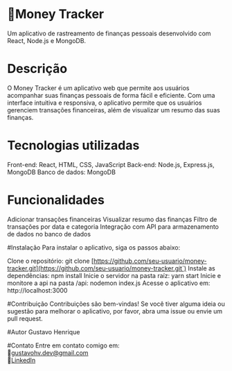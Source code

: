 # 💸Money Tracker
Um aplicativo de rastreamento de finanças pessoais desenvolvido com React, Node.js e MongoDB.

# Descrição
O Money Tracker é um aplicativo web que permite aos usuários acompanhar suas finanças pessoais de forma fácil e eficiente. Com uma interface intuitiva e responsiva, o aplicativo permite que os usuários gerenciem transações financeiras, além de visualizar um resumo das suas finanças.

# Tecnologias utilizadas
Front-end: React, HTML, CSS, JavaScript
Back-end: Node.js, Express.js, MongoDB
Banco de dados: MongoDB

# Funcionalidades
Adicionar transações financeiras
Visualizar resumo das finanças
Filtro de transações por data e categoria
Integração com API para armazenamento de dados no banco de dados

#Instalação
Para instalar o aplicativo, siga os passos abaixo:

Clone o repositório: git clone [https://github.com/seu-usuario/money-tracker.git](https://github.com/seu-usuario/money-tracker.git`)
Instale as dependências: npm install
Inicie o servidor na pasta raíz: yarn start
Inicie e monitore a api na pasta /api: nodemon index.js
Acesse o aplicativo em: http://localhost:3000

#Contribuição
Contribuições são bem-vindas! Se você tiver alguma ideia ou sugestão para melhorar o aplicativo, por favor, abra uma issue ou envie um pull request.

#Autor
Gustavo Henrique

#Contato
Entre em contato comigo em: <br/>
🔗[gustavohv.dev@gmail.com](mailto:gustavohv.dev@gmail.com) <br/>
🔗[LinkedIn](https://www.linkedin.com/in/gustavo-henrique-6b8352304/)
